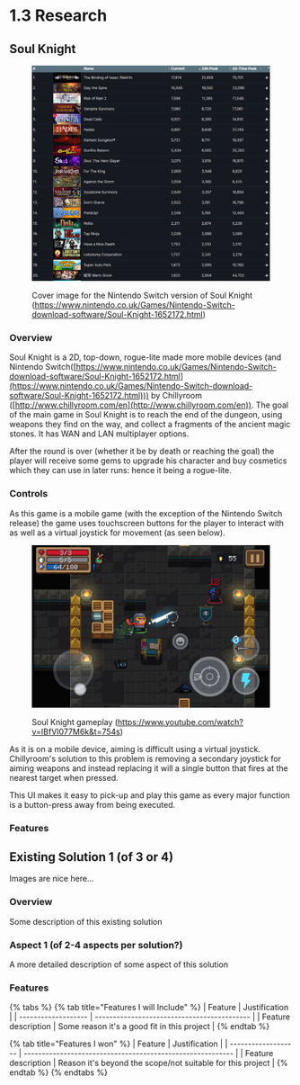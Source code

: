 # 1.3 Research

## Soul Knight

<figure><img src="../.gitbook/assets/image (2).png" alt=""><figcaption><p>Cover image for the Nintendo Switch version of Soul Knight (<a href="https://www.nintendo.co.uk/Games/Nintendo-Switch-download-software/Soul-Knight-1652172.html">https://www.nintendo.co.uk/Games/Nintendo-Switch-download-software/Soul-Knight-1652172.html</a>)</p></figcaption></figure>

### Overview

Soul Knight is a 2D, top-down, rogue-lite made more mobile devices (and Nintendo Switch([https://www.nintendo.co.uk/Games/Nintendo-Switch-download-software/Soul-Knight-1652172.html](https://www.nintendo.co.uk/Games/Nintendo-Switch-download-software/Soul-Knight-1652172.html))) by Chillyroom ([http://www.chillyroom.com/en](http://www.chillyroom.com/en)). The goal of the main game in Soul Knight is to reach the end of the dungeon, using weapons they find on the way, and collect a fragments of the ancient magic stones. It has WAN and LAN multiplayer options.

After the round is over (whether it be by death or reaching the goal) the player will receive some gems to upgrade his character and buy cosmetics which they can use in later runs: hence it being a rogue-lite.

### Controls

As this game is a mobile game (with the exception of the Nintendo Switch release) the game uses touchscreen buttons for the player to interact with as well as a virtual joystick for movement (as seen below).

<figure><img src="../.gitbook/assets/image.png" alt=""><figcaption><p>Soul Knight gameplay (<a href="https://www.youtube.com/watch?v=IBfVI077M6k&#x26;t=754s">https://www.youtube.com/watch?v=IBfVI077M6k&#x26;t=754s</a>)</p></figcaption></figure>

As it is on a mobile device, aiming is difficult using a virtual joystick. Chillyroom's solution to this problem is removing a secondary joystick for aiming weapons and instead replacing it will a single button that fires at the nearest target when pressed.

This UI makes it easy to pick-up and play this game as every major function is a button-press away from being executed.

### Features

## Existing Solution 1 (of 3 or 4)

Images are nice here...

### Overview

Some description of this existing solution

### Aspect 1 (of 2-4 aspects per solution?)

A more detailed description of some aspect of this solution

### Features

{% tabs %}
{% tab title="Features I will Include" %}
| Feature             | Justification                               |
| ------------------- | ------------------------------------------- |
| Feature description | Some reason it's a good fit in this project |
{% endtab %}

{% tab title="Features I won" %}
| Feature             | Justification                                              |
| ------------------- | ---------------------------------------------------------- |
| Feature description | Reason it's beyond the scope/not suitable for this project |
{% endtab %}
{% endtabs %}
